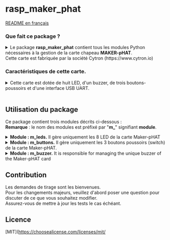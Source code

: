 # rasp_maker_phat

[README en français](./FR_README.md)

### Que fait ce package ?
<details>
<summary>Le package <b>rasp_maker_phat</b> contient tous les modules Python nécessaires à la gestion de la carte chapeau <b>MAKER-pHAT</b>.<br>Cette carte est fabriquée par la société Cytron (https://www.cytron.io)</summary><br>
   
Exemple de montages sur modules Raspberry Pi 3B+ ou Pi Zero.<br><br>

![](./maker-pHat-card-monted.png )

</details>


### Caractéristiques de cette carte.
<details>
<summary>Cette carte est dotée de huit LED, d'un buzzer, de trois boutons-poussoirs et d'une interface USB UART.<br><br></summary>

>- Sa taille est la même que celle d'un module Raspberry Pi Zero. Il s'intègre parfaitement à la série de types Pi Zero SBC<br>
(SBC : ordinateur monocarte)<br>
>- Il est également compatible avec les tailles Raspberry Pi : <br>
> - Taille standard : 3B/3B+/4B1GB/4B2GB/4B4GB<br>
> - Taille moyenne : 3A+<br>
> - Petite taille : Pi Zero/W/WH..<br>
>- Son brochage est entièrement compatible avec le Bus GPIO des modules Raspberry.
>- Les 8 LEDs sont sélectionnables via les pins GPIO (17, 18, 27, 22, 25, 12, 13, 19) en mode BCM.<br>
>- Les trois boutons poussoirs sont programmables via les broches GPIO (21,19,20) en mode BCM. <br>
>- Le Buzzer peut être activé sur la broche (GPIO 26) en mode BCM.<br>
>- Les broches GPIO affectées à chaque fonctionnalité sont clairement identifiées (sérigraphiées) sur le circuit imprimé.<br>Y compris SPI, UART, I2C, 5V, 3.3V, et GND.<br>
>- Son entrée USB fait office d'entrée d'alimentation et de ports UART.
>- Sa tension d'entrée USB est de 5v. La source peut être un PC, une batterie externe ou un adaptateur secteur.<br>
     Il peut également être alimenté par le BUS 5V du module Raspberry Pi.

  <br><br>
**Pour plus d'informations, consulter le site du fabricant** [CyTRON](https://www.cytron.io/c-raspberry-pi-hat#/-c616/cytron-m11/sort=p.number_sales/order=DESC/limit=20/minPrice=/maxPrice=)<br><br>>


![](/Documents/EN_Maker-pHAT_Overview.png)


</details>

## Utilisation du package

Ce package contient trois modules décrits ci-dessous :
<br>**Remarque** : le nom des modules est préfixé par "**m_**" signifiant **module**.

<details>
<summary><b>Module : m_leds.</b> Il gère uniquement les 8 LED de la carte Maker-pHAT</summary><br>

> <details>
> <summary><b>Méthodes</b> :</summary><br>
>
>> <details>
>> <summary><b>flash( led_n , tempo = 1.0 )</b></summary><br>
>>
>>>- **BUT** : La LED identifiée par <b>led_n</b> s'allume, puis <b>tempo</b> secondes plus tard la LED s'etteind. <br><br>
>>>- **PARAMETRES** :
>>>    - **led_n** : indice des LED.
>>>       - **int** dans l'ensemble [0, 7]
>>>       - led_n = 0 correspond à la LED à l'extrême droite de la carte Maker-pHAT.
>>>       - led_n = 7 correspond à  la LED à l'extrême gauche de la carte Maker-pHAT.<br><br>
>>>    - **tempo** : Temps (en secondes) pendant lequel la Led d'indice **led_n** sera **allumée**. Passé ce délai, La led s'éteind.<br>
>>>       - float, ]0, oo[
>>>       - Par défaut **tempo** = 1,0 seconde<br><br>
>> </details>
>>
>> <details>
>> <summary><b>flash_mask(mask = 0xFF, tempo = 1.0)</b></summary><br>
>>
>>>- **BUT** : La ou les LED sélectionnées par le **mask** s'allument, puis une fois le tempo écoulée, les mêmes LED s'éteignent.<br><br>
>>>- **PARAMETRE** :
>>>    - **mask** : masque de 8 bits, chaque bit est associé à une LED.
>>>       - **int** dans l'ensemble [0x00, 0xFF]
>>>       - mask = 0x01 est associé à la LED située à l'extrême droite de la carte Maker-pHAT.
>>>       - mask = 0x80 est associé à la LED située à l'extrême gauche de la carte Maker-pHAT.
>>>       - mask = 0b01010101 = 0x55 est associé aux LEDS d'index {6, 4, 2, 0}
>>>       - mask = 0xFF est associé aux LEDS  d'index {7, 6, 5, 4, 3, 2, 1, 0}<br><br>
>>>    - **tempo** : Temps (en secondes) pendant lequel la ou les Led seront allumées. Passé ce délai, elles s'éteindront.<br>
>>>       - **float**, ]0, oo[
>>>       - Par défaut **tempo** = 1,0 seconde<br><br>
>> </details>
>>
>> <details>
>> <summary><b>set_on_leds(mask = 0x00)</b></summary><br>
>>
>>>- **BUT** : La ou les LED sélectionnées par le **mask** s'allument, et reste allumées.</br></br>
>>>- **PARAMETRE** :
>>>    - **mask** : masque de 8 bits, chaque bit est associé à une LED.
>>>       - **int** [0x00, 0xFF]
>>>       - mask = 0x01 est associé à la LED située à l'extrême droite de la carte Maker-pHAT.
>>>       - mask = 0x80 est associé à la LED située à l'extrême gauche de la carte Maker-pHAT.
>>>       - mask = 0b01010101 = 0x55 est associé aux LEDS d'index {6, 4, 2, 0}
>>>       - mask = 0xFF est associé aux LEDS d'index {7, 6, 5, 4, 3, 2, 1, 0}<br><br>
>>>       - **REMARQUE 1** : si masque = 0x00 alors l'état des 8 LED ne sera pas modifié.
>>>       - **REMARQUE 2** : si une LED sélectionnée par le masque est déjà allumée, alors elle reste allumée.<br>
>> </details>
>>
>> <details>
>> <summary><b>set_off_leds(mask = 0x00)</b></summary><br>
>>
>>>- **BUT** : La ou les LED sélectionnées par le **mask** s'éteignent, et reste éteintes</br></br>
>>>- **PARAMETRE** :
>>>    - **mask** : masque de 8 bits, chaque bit est associé à une LED.
>>>       - **int** [0x00, 0xFF]
>>>       - mask = 0x01 est associé à la LED située à l'extrême droite de la carte Maker-pHAT.
>>>       - mask = 0x80 est associé à la LED située à l'extrême gauche de la carte Maker-pHAT.
>>>       - mask = 0b01010101 = 0x55 est associé aux LEDS d'index {6, 4, 2, 0}
>>>       - mask = 0xFF est associé aux LEDS d'index {7, 6, 5, 4, 3, 2, 1, 0}<br><br>
>>>       - **REMARQUE 1** : si masque = 0x00 alors l'état des 8 LED ne sera pas modifié.
>>>       - **REMARQUE 2** : si une LED sélectionnée par le masque est déjà éteinte, alors elle reste éteinte<br>
>> </details>
>>
>> <details>
>> <summary><b>Exemple de code</b></summary><br>
>>
>>> ```python
>>> from rasp_maker_phat import m_leds
>>>
>>> # Instanciation
>>> leds = m_leds.Leds()
>>>
>>> # Allume la Led n°2 pendant une seconde (par défaut) puis l'éteind.
>>> leds.flash( 2 )
>>> # Allume la Led n°5 pendant 0,3 seconde puis l'éteind.
>>> leds.flash( 5, 0.3 )
>>>
>>> # Etteind toutes les LED, puis allume uniquement les LEDs d'index impair.
>>> leds.set_off_leds(x0FF)
>>> leds.set_on_leds(x055)
>>>
>>> # On commence par eteindre toutes les LEDs
>>> # Puis, on allume toutes les LEDs paires pendant  1,5 seconde
>>> # Puis, on allume toutes les LED impaires pendant  2,6 secondes
>>> leds.set_off_leds(x0FF)
>>> leds.flash_mask( x055, 1.5 )
>>> leds.flash_mask( x0AA, 2.6 )
>>> ```
>> </details>
>>
>> `_______________________________________________________________________________________________`
> </details>
</details>

<details>
<summary><b>Module : m_buttons.</b> Il gère uniquement les 3 boutons poussoirs (switch) de la carte Maker-pHAT.</summary><br>

> <details>
> <summary><b>Getters</b> :</summary>
> <br>
>
>>- **list_of_switch_pins**<br>
>> renvoie la liste des trois **pin_code BCM** associées aux 3 switchs.<br>
>>- **list_of_switch_names**<br>
>> renvoie la liste des trois **switch_name** qui sont sérigraphiés sur la carte maker-pHAT.<br>
>>- **dico_switch_name_to_pin_code**<br>
>> renvoie le dictionnaire des couples (switch_name, pin_code) où switch_name est la clé.<br>
>>- **dico_pin_code_to_switch_name**<br>
>> renvoie le dictionnaire des couples (pin_code, switch_name) où code_pin est la clé.<br>
> </details>
>
> <details>
> <summary><b>Méthodes</b> :</summary><br>
>
>> <details>
>> <summary><b>logical_state_pins (list_of_switch_name)</b> :</summary><br>
>>
>>>- **BUT**<br>
>>>    - L'état logique des switchs demandés dans le parametre d'entrée **liste_of_switch_name** est retouné.<br>
>>>    - Le résultat est sous la forme d'un dictionnaire de paires **<Clé, valeur>**.<br>
>>>        - **Key** est le nom du switch
>>>        - **valeur** est l'**état logique du pin_code** associée au switch.<br>
>>>        - Le dictionnaire contient autant de paires que de switch_name valides,et distincts contenus dans la liste d'entrée.<br><br>
>>>- **PARAMÈTRE**
>>>    - **list_of_switch_name** :
>>>        - Quels sont les types de données autorisés ou interdits pour le paramètre d'entrée.<br>
>>>           - SI c'est un **str** : Dans ce cas, un seul nom de switch est autorisé.<br>
>>>             Il s'agira alors soit de **"sw1"**, soit de **"sw2"**, soit de **"sw3"**..<br>
>>>           - SI c'est un **tuple** : **NON AUTORISÉ**.<br>
>>>           - SI c'est une **list** : Dans ce cas cette liste doit contenir un ou plusieurs switch_name parmi : <br>**"sw1"** et/ou **"sw2"** et/ou **"sw3"**.<br>
>>>             L'ordre n'a pas d'importance et la répétition accidentelle d'un nom n'a aucune conséquence..<br><br>
>>>    - exemples de syntaxe autorisée
>>> ``` python
>>> buttons = m_button.Button()
>>> buttons.logical_state_pins( "sw1" ) 
>>> buttons.logical_state_pins( "sw2" ) 
>>> buttons.logical_state_pins( ["sw3"] ) 
>>> buttons.logical_state_pins( ["sw1", "sw2", "sw3"] ) 
>>> ```
>>> - **Attention** : <br>
>>>    - Si le nom du switch ne figure pas parmi **"sw1"** ou **"sw2"** ou **"sw3"** Alors une **KeyError** sera levée.<br>
>>>      L'interception et le traitement de cette erreur relèvent de la responsabilité de l'utilisateur.<br><br>
>>>- **RETOUR**<br>
>>>    - L'état logique d'une pin sera représenté sous trois formes :
>>>        - str **"ON"** qui signifie *le switch est à l'état enfoncé*.<br>
>>>        - str **"OFF"** qui signifie *le switch est à l'état relâché*.<br>
>>>        - **None** ce qui signifie que *la pin associée au switch n'a pas été initialisé*, la requête n'a aucun sens.<br><br>
>>>    - exemples de retour<br>
>>> ``` python
>>> { "sw1": "ON" }
>>> { "sw2": None }
>>> { "sw3":"OFF" }
>>> { "sw1": "ON", "sw2": None, "sw3": "OFF" }
>>> ```
>>> - **Rappel** : <br>
>>>    - Soyez prudent lorsque vous utilisez cette méthode avec l'instruction print.<br>
>>>      N'oubliez pas d'alterner les guillemets doubles et les guillemets simples.<br>
>>> ``` python
>>> buttons = m_button.Button()
>>> print( f"les états sont { buttons.logical_state_pins( ['sw1', 'sw3'] ) } " ) # " ' ' " 
>>> print( f'les états sont { buttons.logical_state_pins( ["sw1", "sw3"] ) } ' ) # ' " " '
>>> ```   
>> </details>
>>
>> <details>
>> <summary><b>add_event_detect_switch (switch_name, trigger = GPIO.FALLING, callback = vide, temps de rebond = 50)</b> :</summary><br>
>>
>>>- **OBJECTIF**<br>
>>> Crée un thread qui surveille les actions effectuées sur le switch (**switch_name**) de la carte Maker-pHat.<br>
>>> L'action (**trigger**) consistera à appuyer ou à relâcher ou les deux.<br>
>>> Dès que l'action apparaît, le thread appellera la fonction (**callback**) qui traitera l'action sur le switch.<br><br>
>>>- **PARAMÈTRES**
>>> - **switch_name** : str dans l'ensemble "**sw1**", "**sw2**", "**sw3**" .<br>
>>> - C'est le nom du switch de la carte Maker-pHat qui sera surveillé par le thread.<br><br>
>>> - **trigger** : indique sur quel front du signal le traitement sera déclenché.
>>> - int seulement trois valeurs possibles [GPIO.FALLING (appuyer), GPIO.RISING (relâcher) , GPIO.BOTH (appuyer ou relâcher]
>>> - Toutes les actions sur un interrupteur déclencheront un traitement soit sur le front montant du signal, soit sur le front descendant, ou les deux.<br>
>>> Dans ce dernier cas le traitement sera déclenché deux fois.<br><br>
>>> - **callback** : ce paramètre est le nom de la fonction qui sera appelée par le thread pour traiter l'événement.<br>
>>> - Le nom par défaut est **empty**.<br>
>>> Où **empty** est une fonction interne à la classe, et cette fonction ne fait rien (pass).
>>> - Si vous ne redéfinissez pas le paramètre de rappel, un thread sera quand même créé.<br>
>>> Lorsqu'un événement se produit, la fonction **empty** sera appelée mais elle ne produira aucun effet.<br>
>>> - **Attention** :<br>
>>> Le nom de la fonction de traitement n'est pas une **str**.<br>
>>> Par conséquent, ce nom ne doit pas être écrit entre guillemets ou guillemets doubles, comme le sont généralement les str.
>>> <br><br>
>>> - **bouncetime** : temps nécessaire pour stabiliser l'état du switch.
>>> - int [0,oo[.<br>
>>> - L'unité est la milliseconde. Par défaut, sa valeur est fixée à 5O ms. <br>
>>> - **Réduire** cette valeur risque de rendre le traitement de l'évènement instable.<br>
>>> Il existe un risque que pour une même action le traitement soit ensuite lancé plusieurs fois de suite.<br>
>>> - **L'augmentation** de cette valeur retarde le traitement de l'action du switch.<br><br>
>> </details>
>>
>> <details>
>> <summary><b>cleanup (switch_names = None)</b> :</summary>
>> <br>
>>
>>>- **OBJECTIF**<br>
>>> - Le(s) switch(s) mentionné(s) dans le paramètre (switch_names) entraîneront :
>>> - La désactivation de chacune des pin (pin_code) associées à ces switchs.
>>> - Mise des pins dans un état électrique n'entraînant aucun risque de destruction de la carte Raspberry
>>> - Arrêter et détruire les threads concernés.
>>> - Après cette commande, toutes les actions sur les switchs concernés n'auront plus aucun effet..<br><br>
>>>- **PARAMETRE**<br>
>>> - **switch_name** : Plusieurs écritures et types sont possibles.<br><br>
>>> - Si ce paramètre n'est pas spécifié, alors sa valeur par défaut sera **None**<br>
>>> Dans ce cas, les trois switchs **sw1**", "**sw2**" et "**sw3**" seront purgéss.<br>
>>> Après cette commande, toute action sur les switchs de la carte Maker-pHAT n'aura aucun effet.<br><br>
>>> - str **sw1**" ou "**sw2**" ou "**sw3**". Un seul nom de switch à la fois sera purgé.<br><br>
>>> - La liste ou le tuple ne doit contenir que les termes **"sw1"** et/ou **"sw2"** et/ou **"sw3"**<br>
>>> **Remarque**<br>
>>> - Ecrire [ "sw1", "sw2", "sw3" ] équivaut à ne pas saisir de valeur pour ce paramètre (cas None).<br>
>>> - L'ordre des noms de switchs dans la liste n'a pas d'importance.<br>
>>> - Une répétition accidentelle du nom d'un switch n'a aucune conséquence.<br>
>>> À la première occurrence du nom du switch, il sera purgé.<br><br>
>> </details>
>>
>> <details>
>> <summary><b>Details sur l'écriture des fonctions de callback</b> :</summary>
>> <br>
>>
>>> <details>
>>> <summary><b>Combien de formats sont autorisés ? :</b> :</summary>
>>> <br>
>>>
>>>
>>>> ```python
>>>> # Premier format possible
>>>> # args est un tuple qui ne contient qu'un seul élément.
>>>> # Cet élément est le code BCM du code PIN à l'origine de l'événement, et **args[0]** est la valeur de ce code PIN.
>>>> def your_function_name(*args) :
>>>>     code_pin = arguments[0]
>>>>     votre code
>>>>
>>>> # Deuxième format possible
>>>> # pin_code est le code BCM du pin provoquant l'événement
>>>>     def your_function_name (pin_code) :
>>>>     votre code
>>>> ```
>>> </details>
>>>
>>> <details>
>>> <summary><b>Combien de fonctions callback devons-nous créer ? :</b> :</summary>
>>> <br>
>>>>
>>>> ```python
>>>> # PREMIÈRE POSSIBLE
>>>> # Une fonction par switch que vous souhaitez surveiller, par exemple sw1 et sw3
>>>> # Dans ce cas, le paramètre d'entrée n'a pas d'importance puisqu'il est connu à l'avance, mais
>>>> # le format de ce paramètre doit être indiqué même s'il ne sera pas utilisé dans votre code
>>>>
>>>> def name_of_your_SW1_callback_function ( format d'entrée choisi) :
>>>>     votre code pour traiter le switch sw1
>>>>
>>>> def name_of_your_SW3_callback_function ( format d'entrée choisi) :
>>>>     votre code pour traiter le switch sw3
>>>> #---------------------------------------------- ---------------
>>>>
>>>> # DEUXIÈME POSSIBILITÉ
>>>> # Une seule fonction commune à tous les interrupteurs.
>>>> # C'est votre code qui adaptera le traitement en fonction du paramètre de saisie, quel que soit son format
>>>> def name_of_your_COMMON_callback_function(pin_code) :
>>>>     si pin_code == PIN_CODE_SW1 :
>>>>         votre code pour le switch sw1
>>>>
>>>>     elif pin_code == PIN_CODE_SW2 :
>>>>         votre code pour le switch sw2
>>>>
>>>>     elif pin_code == PIN_CODE_SW3 :
>>>>         votre code pour le switch sw3
>>>>
>>>>     else:
>>>>         votre code pour Erreur (normalement ce cas est impossible)
>>>> ```
>>> </details>
>>>
>>> <details>
>>> <summary><b>Comment traiter les événements dans le cas où trigger == GPIO.BOTH ? :</b> :</summary>
>>> <br>
>>>
>>>> Vous n'obtiendrez aucune information sur l'action sur le switch.<br>
>>>> S'agit-il d'une pression ou d'un relâchement de l'interrupteur ? Impossible de le savoir.<br>
>>>> Le paramètre d'entrée de votre fonction de rappel ne contiendra pas cette information, il contiendra uniquement le code PIN.
>>>> <br>
>>>>
>>>> ```python
>>>>
>>>> # CAS LE PLUS SIMPLE
>>>> # Peu importe que le déclenchement de l'appel soit dû à une action d'appui ou de relâchement sur l'interrupteur.
>>>> # Par exemple sur le switch sw1, et quel que soit le type d'événement déclencheur
>>>>
>>>> def name_of_your_BOTH_callback_function_on_SW1 (chosen_parameter_format) :
>>>> x.votre code pour le switch sw1
>>>>
>>>> #---------------------------------------------- ---------------
>>>>
>>>>
>>>>
>>>> # CAS UN LÉGÈREMENT MOINS SIMPLE
>>>> # En fonction de l'état logique du switch vous sélectionnez le traitement prévu pour le type d'événement approprié
>>>>
>>>> def name_of_your_BOTH_callback_function_on_SW1 (chosen_parameter_format) :
>>>> si x.logical_state_pins( 'sw1' ) == "ON" :
>>>> x.votre code pour l'interrupteur sw1 sur front DESCENDANT
>>>>
>>>> elif x.logical_state_pins( 'sw1' ) == "OFF" :
>>>> x.votre code pour switch sw1 sur front MONTANT
>>>>
>>>> else : # Aucun cas mais c'est impossible
>>>> réussir
>>>>
>>>> #---------------------------------------------- ---------------
>>>>
>>>>
>>>>
>>>> # CAS PLUS COMPLEXE
>>>> # Vous devez utiliser deux fonctions de rappel
>>>> # -- Un pour l'action d'appuyer sur l'interrupteur.
>>>> # -- Un autre lorsque l'action disparaît.
>>>> # Le principe est que chaque fonction de rappel se désactive et active la fonction de rappel opposée.
>>>> # Ce sont deux fonctions miroir
>>>> #
>>>> # Exemple pour le switch sw3 (inst_button)
>>>>
>>>> inst_buttons = boutons.Boutons()
>>>>
>>>> def name_of_your_FALLING_callback_function_SW3(pin_code) :
>>>> # vous désactivez la fonction de rappel traitant le déclencheur FALLING, et activez la fonction de rappel traitant le déclencheur RISING
>>>> # La classe Buttons vous permet de faire cela en une seule commande
>>>> inst_buttons.add_event_detect_switch( "sw3", GPIO.RISING, nom_de_votre_RISING_callback_function_SW3)
>>>>
>>>> # votre code spécifique pour l'événement FALLING commence ici
>>>> votre code....
>>>>
>>>>
>>>> def name_of_your_RISING_callback_function_SW3(pin_code) :
>>>> # vous désactivez la fonction de rappel traitant le déclencheur RISING, et activez la fonction de rappel traitant le déclencheur FALLING
>>>> # La classe Buttons vous permet de faire cela en une seule commande
>>>> inst_buttons.add_event_detect_switch( "sw3", GPIO.FALLING, nom_de_votre_FALLING_callback_function_SW3)
>>>>
>>>> # votre code spécifique pour l'événement RISING commence ici
>>>> votre code....
>>>> ```
>>>> </details>
>>>>
>>> </details>
>>>
>>> <details>
>>> <summary><b>Exemple de code</b></summary>
>>> <br>
>>>
>>>> ```python
>>>> mais = Boutons()
>>>>
>>>> # Déclaration des fonctions de traitement d'événements (fonction de rappel)
>>>> def test_button_sw1(*args) :
>>>> print(f"ici traitement sw1, args : {args}" )
>>>>
>>>> def test_button_sw2(*args) :
>>>> print(f"ici traitement sw2, args[0] : {args[0]}" )
>>>>
>>>> def test_button_sw3(pin_code) :
>>>> print(f"ici traitement sw3, pin_code : {pin_code}" )
>>>>
>>>> def common_test_button_switch(pin_code) :
>>>> print(f"Traitement COMMON : Événement sur pin_code {pin_code}")
>>>>
>>>> déf Rising_event_detected_on_sw1 (pin_code) :
>>>> buts.add_event_detect_switch("sw1", GPIO.FALLING, tombant_event_detected_on_sw1)
>>>> print(f"States : {buts.logical_state_pins('sw1')}")
>>>> print(f"rising_event : pin {pin_code}" )
>>>>
>>>> def falling_event_detected_on_sw1(pin_code ):
>>>> buts.add_event_detect_switch("sw1", GPIO.RISING,ising_event_detected_on_sw1)
>>>> print(f"States : {buts.logical_state_pins('sw1')}")
>>>> print(f"falling_event : pin {pin_code}" )
>>>>
>>>>
>>>>
>>>>    # Assignment of treads monitoring events occurring on each switch
>>>>    # Each switch has its own callback function.
>>>>    buts.add_event_detect_switch("sw1", GPIO.FALLING, test_button_sw1)
>>>>    buts.add_event_detect_switch("sw2", GPIO.RISING , test_button_sw2)
>>>>    buts.add_event_detect_switch("sw3", GPIO.BOTH   , test_button_sw3)
>>>>
>>>>
>>>>    print("\nYou can now push the button to test them FALLING, RISING, BOTH" )
>>>>    time.sleep(7)
>>>>
>>>>    # Reassign threads monitoring events occurring on each switch
>>>>    # All switches have the same callback function.
>>>>    buts.add_event_detect_switch("sw1", GPIO.FALLING, common_test_button_switch)
>>>>    buts.add_event_detect_switch("sw2", GPIO.RISING , common_test_button_switch)
>>>>    buts.add_event_detect_switch("sw3", GPIO.BOTH   , common_test_button_switch)
>>>>    print("\nYou can now push the button to test them with the same callback function")
>>>>    time.sleep(7)
>>>>
>>>>    # Now we deactivate all switches
>>>>    print("\nCleanup all switch. Now no more reaction from the switches")
>>>>    print(f"states befor cleanup : {buts.logical_state_pins(buts.list_of_switch_names)}")
>>>>    buts.cleanup(  )
>>>>    print(f"states after cleanup : {buts.logical_state_pins(buts.list_of_switch_names)}")
>>>>    time.sleep(4)
>>>>
>>>>    # Only callback function of sw1 is activated t_detect_switch/
>>>>    print("\nOnly switch SW1 is re-activated. with BOTH trigger. The callback function will be twice callet. Test  it" )
>>>>    print(f"States befor add_event_detect_switch : {buts.logical_state_pins(buts.list_of_switch_names)}")
>>>>    buts.add_event_detect_switch("sw1", GPIO.BOTH, test_button_sw1)
>>>>    print(f"States after add_event_detect_switch : {buts.logical_state_pins(buts.list_of_switch_names)}")
>>>>    time.sleep(4)
>>>>
>>>>    # To detect front up and front down
>>>>    buts.add_event_detect_switch("sw1", GPIO.FALLING, falling_event_detected_on_sw1)
>>>>    print("\nFinally we simulate the BOTH trigger with two callback functions on the sw1")
>>>>    time.sleep(7)
>>>>    print()
>>>>
>>>>  ```
>>>  </details>
>>>
>>>`_______________________________________________________________________________`
>>  </details>
>
>  </details>

<details>   
<summary><b>Module  : m_buzzer.</b> It is responsible for managing the unique buzzer of the Maker-pHAT card</summary><br>
   
>  <details>
>  <summary><b>Methodes</b> :</summary><br> 
>
>>  <details>
>>  <summary><b>beep (beep_duration = 1.0)</b> :</summary><br>
>>
>>>-  **AIM** :  For a time expressed in seconds, the buzzer emits a sound.<br><br>
>>>-  **PARAMETERS**
>>>      -  **beep_duration** : float in ]0, oo[.<br>
>>>      -  Unit seconds
>>>      -  Default value 1 second.
>>  </details> 
>>
>>  <details>
>>  <summary><b>beep_repeat (number_cycles = 2, beep_duration = 1.0, noiseless_duration = 1.0 )</b> :</summary><br>
>>
>>>-  **AIM**<br>
>>>     Buzzer beeps number_cycles times, and a cycle starts with a beep.<br>
>>> Le buzzer émet un son pendant beep_duration secondes et reste silencieux pendant noiseless_duration secondes à chaque cycle.<br><br>
>>>- **PARAMÈTRES**
>>> - **number_cycles** : Nombre de répétitions de cycle (bip-silencieux).<br>
>>> - int dans [2, 3, .. oo[.<br>
>>> - Exprimé en secondes <br>
>>> - Valeur par défaut 2.<br><br>
>>> - **beep_duration** : Temps pendant lequel le buzzer émet un son.<br>
>>> - flotte dans ]0, oo[.<br>
>>> - Exprimé en secondes.<br>
>>> - Valeur par défaut 1,0 seconde.<br><br>
>>> - **noiseless_duration** : Temps pendant lequel le buzzer reste silencieux.<br>
>>> - flotte dans ]0, oo[.<br>
>>> - Exprimé en secondes <br>
>>> - Valeur par défaut 1,0 seconde.<br><br>
>> </details>
>>
>> <details>
>> <summary><b>Exemple de code</b> :</summary><br>
>>
>>> ```python
>>> depuis rasp_maker_phat importer m_buzzer en tant que mb
>>>
>>>
>>> #créer l'obj buz à partir de la classe Buzzer
>>> buz = mb.Buzzer()
>>>
>>> # Buzzer allumé pendant une seconde (par défaut)
>>> buz.beep()
>>> time.sleep(1) # Faites une pause avant d'essayer une autre valeur de temps de bip
>>>
>>> # Buzzer allumé pendant 0,2 seconde
>>> buz.bip(0.2)
>>> time.sleep(1) # Pause avant d'essayer un cycle
>>>
>>> # Fonctionnement cyclique du buzzer
>>> # Cycle : ON pendant 0,1 seconde et OFF pendant 0,2 seconde.
>>> # Ce cycle est répété 5 fois
>>> buz.beep_repeat(5, 0.1, 0.2)
>>> ```
>>>
>>>`_______________________________________________________________________________________________`
>> </details>
> </details>
</details>
 
## Contribution
Les demandes de tirage sont les bienvenues.<br>
Pour les changements majeurs, veuillez d'abord poser une question pour discuter de ce que vous souhaitez modifier.<br>
Assurez-vous de mettre à jour les tests le cas échéant.<br>

## Licence

[MIT](https://choosealicense.com/licenses/mit/

